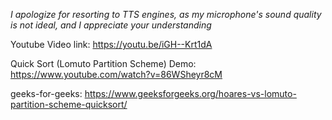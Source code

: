 *I apologize for resorting to TTS engines, as my microphone's sound quality is not ideal, and I appreciate your understanding*

Youtube Video link: https://youtu.be/iGH--Krt1dA

Quick Sort (Lomuto Partition Scheme) Demo: https://www.youtube.com/watch?v=86WSheyr8cM

geeks-for-geeks: https://www.geeksforgeeks.org/hoares-vs-lomuto-partition-scheme-quicksort/

